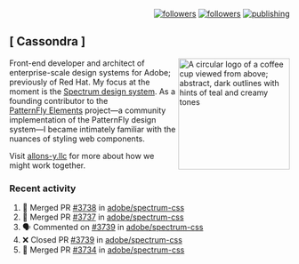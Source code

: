 <p align="right"><a rel="me" href="https://front-end.social/@castastrophe">
    <img alt="followers" title="Follow me on Mastodon" src="https://img.shields.io/mastodon/follow/109297102751309835?domain=https%3A%2F%2Ffront-end.social&label=Follow&logo=mastodon&logoColor=white&style=for-the-badge&labelColor=008080&color=006969"/></a>
  <a href="https://codepen.io/castastrophe/">
    <img alt="followers" title="Follow me on CodePen" src="https://img.shields.io/badge/23-1?color=640464&labelColor=7c007c&style=for-the-badge&logo=codepen&label=Follow"/></a>
<a href="https://castastrophe.medium.com/">
    <img alt="publishing" title="View articles on Medium" src="https://img.shields.io/badge/107-1?color=666&labelColor=444&label=subscribe&logo=medium&logoColor=white&style=for-the-badge"/></a>
</p>

## [&nbsp;Cassondra&nbsp;]

<img align="right" src="https://github-production-user-asset-6210df.s3.amazonaws.com/1840295/253016758-ba468774-1cd3-42c2-8f43-947b5eeb5edf.png" height="200" alt="A circular logo of a coffee cup viewed from above; abstract, dark outlines with hints of teal and creamy tones">

Front-end developer and architect of enterprise-scale design systems for Adobe; previously of Red Hat. My focus at the moment is the [Spectrum design system](https://github.com/adobe/spectrum-css). As a founding contributor to the [PatternFly&nbsp;Elements](https://github.com/patternfly/patternfly-elements) project&mdash;a community implementation of the PatternFly design system&mdash;I became intimately familiar with the nuances of styling web components.

Visit [allons-y.llc](http://allons-y.llc/) for more about how we might work together.

### Recent activity

<!--START_SECTION:activity-->
1. 🎉 Merged PR [#3738](https://github.com/adobe/spectrum-css/pull/3738) in [adobe/spectrum-css](https://github.com/adobe/spectrum-css)
2. 🎉 Merged PR [#3737](https://github.com/adobe/spectrum-css/pull/3737) in [adobe/spectrum-css](https://github.com/adobe/spectrum-css)
3. 🗣 Commented on [#3739](https://github.com/adobe/spectrum-css/pull/3739#issuecomment-2884386818) in [adobe/spectrum-css](https://github.com/adobe/spectrum-css)
4. ❌ Closed PR [#3739](https://github.com/adobe/spectrum-css/pull/3739) in [adobe/spectrum-css](https://github.com/adobe/spectrum-css)
5. 🎉 Merged PR [#3734](https://github.com/adobe/spectrum-css/pull/3734) in [adobe/spectrum-css](https://github.com/adobe/spectrum-css)
<!--END_SECTION:activity-->
